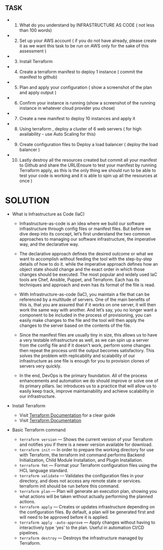 ## TASK 

- 1. What do you understand by INFRASTRUCTURE AS CODE ( not less than 100 words)
- 2. Set up your AWS account ( if you do not have already, please create it as we want this task to be run on AWS only for the sake of this assessment )
- 3. Install Terraform
- 4. Create a terraform manifest to deploy 1 instance ( commit the manifest to github)
- 5. Plan and apply your configuration ( show a screenshot of the plan and apply output )
- 6. Confirm your instance is running (show a screenshot of the running instance in whatever cloud provider you chose)
- 7. Create a new manifest to deploy 10 instances and apply it
- 8. Using terraform , deploy a cluster of 6 web servers ( for high availability - use Auto Scaling for this)
- 9. Create configuration files to Deploy a load balancer ( deploy the load balancer )
- 10. Lastly destroy all the resources created but commit all your manifest to Github and share the URL(Ensure
to test your manifest by running Terraform apply, as this is the only thing we should run to be able to test your code is working and it is able to spin up all the resources at once )

# SOLUTION

* What is Infrastructure as Code (IaC)
    - Infrastructure-as-code is an idea where we build our software infrastructure through config files or manifest files. But before we dive deep into its concept, let’s first understand the two common approaches to managing our software infrastructure, the imperative way, and the declarative way.

    - The declarative approach defines the desired outcome or what we want to accomplish without feeding the tool with the step-by-step details of how to do it. while the imperative approach defines how an object state should change and the exact order in which those changes should be executed. The most popular and widely used IaC tools are Chef, Ansible, Puppet, and Terraform. Each has its techniques and approach and even has its format of the file is read.

    - With Infrastructure-as-code (IaC), you maintain a file that can be referenced by a multitude of servers. One of the main benefits of this is, that you are assured that if it works on one server, it will then work the same way with another. And let’s say, you no longer want a component to be included in the process of provisioning, you can easily make changes to the file and the tool will then apply the changes to the server based on the contents of the file.

    - Since the manifest files are usually tiny in size, this allows us to have a very testable infrastructure as well, as we can spin up a server from the config file and if it doesn't work, perform some changes then repeat the process until the output becomes satisfactory. This solves the problem with replicability and scalability of our infrastructure as one file is enough for you to provision clones of servers very quickly.

    - In the end, DevOps is the primary foundation. All of the process enhancements and automation we do should improve or solve one of its primary pillars. Iac introduces us to a practice that will allow us to easily keep track, improve maintainability and achieve scalability in our infrastructure.

* Install Terraform
    - Visit [ Terraform Documentation](https://www.terraform.io/downloads) for a clear guide
    - Visit [ Terraform Documentation](https://learn.hashicorp.com/tutorials/terraform/install-cli)

* Basic Terraform command 
    - `terraform version` — Shows the current version of your Terraform and notifies you if there is a newer version available for download.
    - `terraform init` — In order to prepare the working directory for use with Terraform, the terraform init command performs Backend Initialization, Child Module Installation, and Plugin Installation.
    - `terraform fmt` — Format your Terraform configuration files using the HCL language standard.
    - `terraform validate` — Validates the configuration files in your directory, and does not access any remote state or services. terraform init should be run before this command.
    - `terraform plan` — Plan will generate an execution plan, showing you what actions will be taken without actually performing the planned actions.
    - `terraform apply` — Creates or updates infrastructure depending on the configuration files. By default, a plan will be generated first and will need to be approved before it is applied.
    - `terraform apply -auto-approve` — Apply changes without having to interactively type ‘yes’ to the plan. Useful in automation CI/CD pipelines.
    - `terraform destroy` — Destroys the infrastructure managed by Terraform.


